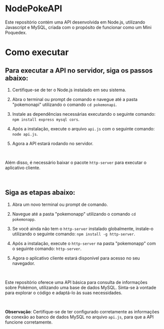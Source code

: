 # NodePokeAPI

Este repositório contém uma API desenvolvida em Node.js, utilizando Javascript e MySQL, criada com o propósito de funcionar como um Mini Poquedex.

# Como executar

## Para executar a API no servidor, siga os passos abaixo:

1. Certifique-se de ter o Node.js instalado em seu sistema.

2. Abra o terminal ou prompt de comando e navegue até a pasta "pokemonapi" utilizando o comando `cd pokemonapi`.

3. Instale as dependências necessárias executando o seguinte comando: `npm install express mysql cors`.
 
4. Após a instalação, execute o arquivo `api.js` com o seguinte comando: `node api.js`.

5. Agora a API estará rodando no servidor.

<br>

Além disso, é necessário baixar o pacote `http-server` para executar o aplicativo cliente.

<br>

## Siga as etapas abaixo:

1. Abra um novo terminal ou prompt de comando.

2. Navegue até a pasta "pokemonapp" utilizando o comando `cd pokemonapp`.

3. Se você ainda não tem o `http-server` instalado globalmente, instale-o utilizando o seguinte comando: `npm install -g http-server`.

4. Após a instalação, execute o `http-server` na pasta "pokemonapp" com o seguinte comando: `http-server`.

5. Agora o aplicativo cliente estará disponível para acesso no seu navegador.

<br>

Este repositório oferece uma API básica para consulta de informações sobre Pokémon, utilizando uma base de dados MySQL. Sinta-se à vontade para explorar o código e adaptá-lo às suas necessidades.

<br>

**Observação**: Certifique-se de ter configurado corretamente as informações de conexão ao banco de dados MySQL no arquivo `api.js`, para que a API funcione corretamente.



